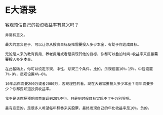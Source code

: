 E大语录
====

客观预估自己的投资收益率有意义吗？

    非常有意义。
    
    最大的意义在于，可以让你从投资目标反推需要投入多少本金，有助于你达成目标。
    
    无论是未来的教育费用、养老费用或者是实现其他的目标，你都可以叠加时间+收益率来反推需要投入多少本金。
    
    在此基础上，你可以设定乐观、中性、悲观三个条件。比如，乐观设置10%-15%，中性设置7%-9%，悲观设置4%-6%。
    
    10年后你需要200万或者2000万，客观理性的看，现在大致需要投入多少本金？每年需要多少？你都要知道投资收益率。
    
    我不是说你把预期收益率调到20%不行。只是到时候目标实现不了千万别哭啊。
    
    最有意思的，是很多人希望每年翻番来买股票，最终发现自己的年化收益率是10%。负的。
    
    